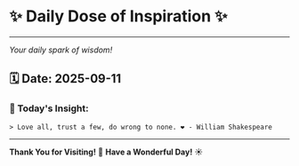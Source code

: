 # ✨ Daily Dose of Inspiration ✨

--- 

_Your daily spark of wisdom!_

## 🗓️ Date: **2025-09-11**

### 💬 Today's Insight:
```
> Love all, trust a few, do wrong to none. ❤️ - William Shakespeare
```

--- 

**Thank You for Visiting!** 🙏
**Have a Wonderful Day!** ☀️
